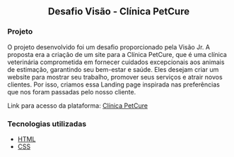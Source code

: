 <div align="center">
    <h2>Desafio Visão - Clínica PetCure</h2>
</div>

### Projeto
<p>
O projeto desenvolvido foi um desafio proporcionado pela Visão Jr. A proposta era a criação de um site para a Clínica PetCure, que é      uma clínica veterinária comprometida em fornecer cuidados excepcionais aos animais de estimação, garantindo seu bem-estar e saúde. Eles desejam criar um website para mostrar seu trabalho, promover seus serviços e atrair novos clientes. Por isso, criamos essa Landing page inspirada nas preferências que nos foram passadas pelo nosso cliente.
</p>

<p>
  Link para acesso da plataforma: <a href="https://cesarlopeso.github.io/desafio_visao/">Clínica PetCure</a>
</p>

### Tecnologias utilizadas
  * [HTML](https://www.w3schools.com/html/)
  * [CSS](https://www.w3schools.com/css/)
